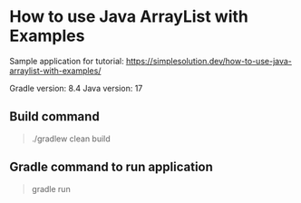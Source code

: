 # How to use Java ArrayList with Examples
Sample application for tutorial: https://simplesolution.dev/how-to-use-java-arraylist-with-examples/

Gradle version: 8.4
Java version: 17

## Build command
> ./gradlew clean build

## Gradle command to run application 
> gradle run